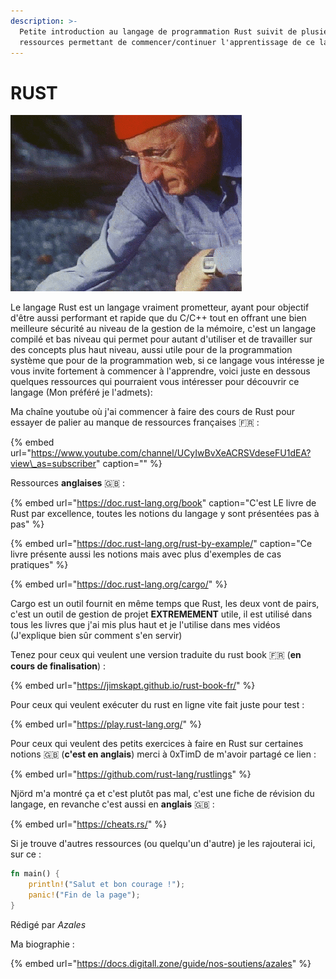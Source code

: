 ```yaml
---
description: >-
  Petite introduction au langage de programmation Rust suivit de plusieurs
  ressources permettant de commencer/continuer l'apprentissage de ce langage
---
```


# RUST

![La petite mascotte de Rust, le crabe Ferris !](../../.gitbook/assets/rust_image.gif)

Le langage Rust est un langage vraiment prometteur, ayant pour objectif d'être aussi performant et rapide que du C/C++ tout en offrant une bien meilleure sécurité au niveau de la gestion de la mémoire, c'est un langage compilé et bas niveau qui permet pour autant d'utiliser et de travailler sur des concepts plus haut niveau, aussi utile pour de la programmation système que pour de la programmation web, si ce langage vous intéresse je vous invite fortement à commencer à l'apprendre, voici juste en dessous quelques ressources qui pourraient vous intéresser pour découvrir ce langage \(Mon préféré je l'admets\):

Ma chaîne youtube où j'ai commencer à faire des cours de Rust pour essayer de palier au manque de ressources françaises  🇫🇷 : 

{% embed url="https://www.youtube.com/channel/UCyIwBvXeACRSVdeseFU1dEA?view\_as=subscriber" caption="" %}

Ressources **anglaises** 🇬🇧 : 

{% embed url="https://doc.rust-lang.org/book" caption="C\'est LE livre de Rust par excellence, toutes les notions du langage y sont présentées pas à pas" %}

{% embed url="https://doc.rust-lang.org/rust-by-example/" caption="Ce livre présente aussi les notions mais avec plus d\'exemples de cas pratiques" %}

{% embed url="https://doc.rust-lang.org/cargo/" %}

Cargo est un outil fournit en même temps que Rust, les deux vont de pairs, c'est un outil de gestion de projet **EXTREMEMENT** utile, il est utilisé dans tous les livres que j'ai mis plus haut et je l'utilise dans mes vidéos \(J'explique bien sûr comment s'en servir\)

Tenez pour ceux qui veulent une version traduite du rust book 🇫🇷 \(**en cours de finalisation**\) : 

{% embed url="https://jimskapt.github.io/rust-book-fr/" %}

Pour ceux qui veulent exécuter du rust en ligne vite fait juste pour test :

{% embed url="https://play.rust-lang.org/" %}

Pour ceux qui veulent des petits exercices à faire en Rust sur certaines notions 🇬🇧 \(**c'est en anglais**\) merci à 0xTimD de m'avoir partagé ce lien : 

{% embed url="https://github.com/rust-lang/rustlings" %}

Njörd m'a montré ça et c'est plutôt pas mal, c'est une fiche de révision du langage, en revanche c'est aussi en **anglais** 🇬🇧 :

{% embed url="https://cheats.rs/" %}

Si je trouve d'autres ressources \(ou quelqu'un d'autre\) je les rajouterai ici, sur ce :

```rust
fn main() {
    println!("Salut et bon courage !");
    panic!("Fin de la page");
}
```

Rédigé par _Azales_  
  
Ma biographie :

{% embed url="https://docs.digitall.zone/guide/nos-soutiens/azales" %}





